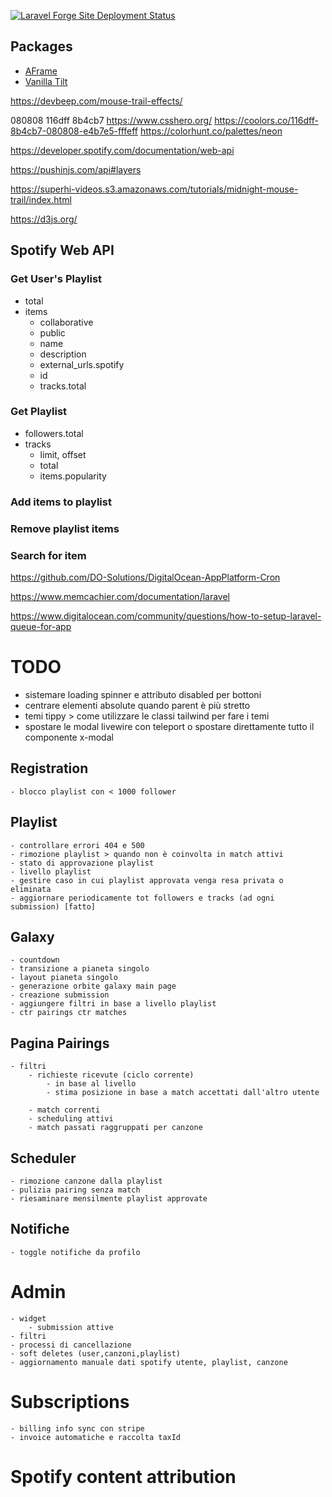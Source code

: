 [![Laravel Forge Site Deployment Status](https://img.shields.io/endpoint?url=https%3A%2F%2Fforge.laravel.com%2Fsite-badges%2Fbc543134-ccb4-41d8-a126-65b3f47fe459&style=plastic)](https://forge.laravel.com/servers/824510/sites/2410284)

## Packages

-   [AFrame](https://aframe.io/docs/1.5.0/introduction/)
-   [Vanilla Tilt](https://micku7zu.github.io/vanilla-tilt.js/index.html)

https://devbeep.com/mouse-trail-effects/

080808
116dff
8b4cb7
https://www.csshero.org/
https://coolors.co/116dff-8b4cb7-080808-e4b7e5-fffeff
https://colorhunt.co/palettes/neon

https://developer.spotify.com/documentation/web-api

https://pushinjs.com/api#layers

https://superhi-videos.s3.amazonaws.com/tutorials/midnight-mouse-trail/index.html

https://d3js.org/

## Spotify Web API

### Get User's Playlist

-   total
-   items
    -   collaborative
    -   public
    -   name
    -   description
    -   external_urls.spotify
    -   id
    -   tracks.total

### Get Playlist

-   followers.total
-   tracks
    -   limit, offset
    -   total
    -   items.popularity

### Add items to playlist

### Remove playlist items

### Search for item

https://github.com/DO-Solutions/DigitalOcean-AppPlatform-Cron

https://www.memcachier.com/documentation/laravel

https://www.digitalocean.com/community/questions/how-to-setup-laravel-queue-for-app

# TODO

-   sistemare loading spinner e attributo disabled per bottoni
-   centrare elementi absolute quando parent è più stretto
-   temi tippy > come utilizzare le classi tailwind per fare i temi
-   spostare le modal livewire con teleport o spostare direttamente tutto il componente x-modal

## Registration

    - blocco playlist con < 1000 follower

## Playlist

    - controllare errori 404 e 500
    - rimozione playlist > quando non è coinvolta in match attivi
    - stato di approvazione playlist
    - livello playlist
    - gestire caso in cui playlist approvata venga resa privata o eliminata
    - aggiornare periodicamente tot followers e tracks (ad ogni submission) [fatto]

## Galaxy

    - countdown
    - transizione a pianeta singolo
    - layout pianeta singolo
    - generazione orbite galaxy main page
    - creazione submission
    - aggiungere filtri in base a livello playlist
    - ctr pairings ctr matches

## Pagina Pairings

    - filtri
        - richieste ricevute (ciclo corrente)
            - in base al livello
            - stima posizione in base a match accettati dall'altro utente

        - match correnti
        - scheduling attivi
        - match passati raggruppati per canzone

## Scheduler

    - rimozione canzone dalla playlist
    - pulizia pairing senza match
    - riesaminare mensilmente playlist approvate

## Notifiche

    - toggle notifiche da profilo

# Admin

    - widget
        - submission attive
    - filtri
    - processi di cancellazione
    - soft deletes (user,canzoni,playlist)
    - aggiornamento manuale dati spotify utente, playlist, canzone

# Subscriptions

    - billing info sync con stripe
    - invoice automatiche e raccolta taxId

# Spotify content attribution
